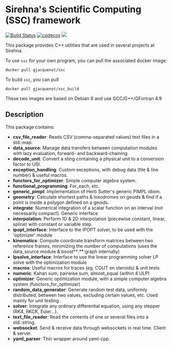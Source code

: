 # Sirehna's Scientific Computing (SSC) framework

[![Build Status](https://travis-ci.org/Gjacquenot/ssc.svg?branch=master)](https://travis-ci.org/Gjacquenot/ssc)
[![codecov](https://codecov.io/gh/Gjacquenot/ssc/branch/master/graph/badge.svg)](https://codecov.io/gh/Gjacquenot/ssc)
[![](https://images.microbadger.com/badges/image/gjacquenot/ssc.svg)](https://microbadger.com/images/gjacquenot/ssc "ssc layers")

This package provides C++ utilities that are used in several projects at Sirehna.

To use `ssc` for your own program, you can pull the associated docker image:

    docker pull gjacquenot/ssc

To build `ssc`, you can pull

    docker pull gjacquenot/ssc_build

These two images are based on Debian 8 and use GCC/G++/GFortran 4.9

## Description

This package contains:

- **csv_file_reader**:         Reads CSV (comma-separated values) text files in a
                               std::map.
- **data_source**:             Manage data transfers between computation modules with lazy
                               evaluation, forward- and backward-chaining.
- **decode_unit**:             Convert a sting containing a physical unit to a conversion
                               factor to USI.
- **exception_handling**:      Custom exceptions, with debug data (file & line number) &
                               useful macros.
- **functors_for_optimizer**:  Simple computer algebra system.
- **functional_programming**:  For_each, etc.
- **generic_pimpl**:           Implementation of Herb Sutter's generic PIMPL
                               idiom.
- **geometry**:                Calculate shortest paths & loxodromes on geoids
                               & find if a point is inside a polygon defined on a
                               geoids.
- **integrate**:               Numerical integration of a scalar function on an
                               interval (not necessarily compact). Generic
                               interface
- **interpolation**:           Perform 1D & 2D interpolation (piecewise constant, linear,
                               spline) with constant or variable step.
- **ipopt_interface**:         Interface to the IPOPT solver, to be used with
                               the 'optimizer' module
- **kinematics**:              Compute coordinate transform matrices between two
                               reference frames, minimizing the number of computations
                               (uses the data_source module & boost**:**:graph internally)
- **lpsolve_interface**:       Interface to use the linear programming solver
                               LP solve with the optimization module
- **macros**:                  Useful macros for traces (eg. COUT on steroids) & unit
                               tests.
- **numeric**:                 Kahan sum, pairwise sum, almost_equal (within 4 ULP)
- **optimizer**:               Generic optimization module, with a simple
                               computer algebra system (functors_for_optimizer)
- **random_data_generator**:   Generate random test data, uniformly distributed,
                               between two values, excluding certain values, etc. Used
                               mainly for unit testing.
- **solver**:                  Integrate any ordinary differential equation, using
                               any stepper (RK4, RKCK, Euler...).
- **text_file_reader**:        Read the contents of one or several files into a
                               std::string.
- **websocket**:               Send & receive data through websockets in real
                               time. Client & server.
- **yaml_parser**:             Thin wrapper around yaml-cpp.
